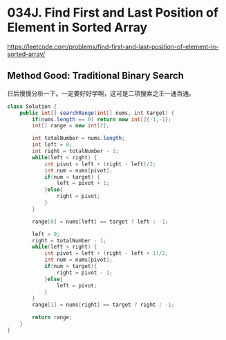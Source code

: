 # 034J. Find First and Last Position of Element in Sorted Array

https://leetcode.com/problems/find-first-and-last-position-of-element-in-sorted-array/

## Method Good: Traditional Binary Search

日后慢慢分析一下。一定要好好学啊，这可是二项搜索之王一通百通。

```java
class Solution {
    public int[] searchRange(int[] nums, int target) {
        if(nums.length == 0) return new int[]{-1,-1};
        int[] range = new int[2];

        int totalNumber = nums.length;
        int left = 0;
        int right = totalNumber - 1;
        while(left < right) {
            int pivot = left + (right - left)/2;
            int num = nums[pivot];
            if(num < target) {
                left = pivot + 1;
            }else{
                right = pivot;
            }
        }

        range[0] = nums[left] == target ? left : -1;

        left = 0;
        right = totalNumber - 1;
        while(left < right) {
            int pivot = left + (right - left + 1)/2;
            int num = nums[pivot];
            if(num > target){
                right = pivot - 1;
            }else{
                left = pivot;
            }
        }
        range[1] = nums[right] == target ? right : -1;

        return range;
    }
}
```
